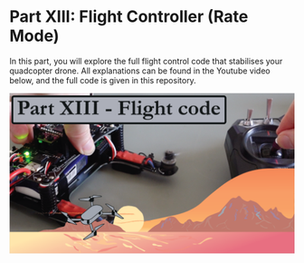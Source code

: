 # Part XIII: Flight Controller (Rate Mode)

In this part, you will explore the full flight control code that stabilises your quadcopter drone. All explanations can be found in the Youtube video below, and the full code is given in this repository. 

[![alt text](https://github.com/CarbonAeronautics/FlightControllerRateMode/blob/2bebf29a2ca59249d8c3f0c36ffa1af6077a5b8c/THUMBNAIL_YOUTUBE.png?raw=true)](https://www.youtube.com/watch?v=4vpgjjYizVU)
